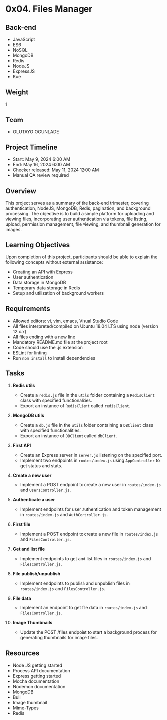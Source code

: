 # 0x04. Files Manager

## Back-end
- JavaScript
- ES6
- NoSQL
- MongoDB
- Redis
- NodeJS
- ExpressJS
- Kue

## Weight
1

## Team
- OLUTAYO OGUNLADE

## Project Timeline
- Start: May 9, 2024 6:00 AM
- End: May 16, 2024 6:00 AM
- Checker released: May 11, 2024 12:00 AM
- Manual QA review required

## Overview
This project serves as a summary of the back-end trimester, covering authentication, NodeJS, MongoDB, Redis, pagination, and background processing. The objective is to build a simple platform for uploading and viewing files, incorporating user authentication via tokens, file listing, upload, permission management, file viewing, and thumbnail generation for images.

## Learning Objectives
Upon completion of this project, participants should be able to explain the following concepts without external assistance:
- Creating an API with Express
- User authentication
- Data storage in MongoDB
- Temporary data storage in Redis
- Setup and utilization of background workers

## Requirements
- Allowed editors: vi, vim, emacs, Visual Studio Code
- All files interpreted/compiled on Ubuntu 18.04 LTS using node (version 12.x.x)
- All files ending with a new line
- Mandatory README.md file at the project root
- Code should use the .js extension
- ESLint for linting
- Run `npm install` to install dependencies

## Tasks
1. **Redis utils**
   - Create a `redis.js` file in the `utils` folder containing a `RedisClient` class with specified functionalities.
   - Export an instance of `RedisClient` called `redisClient`.

2. **MongoDB utils**
   - Create a `db.js` file in the `utils` folder containing a `DBClient` class with specified functionalities.
   - Export an instance of `DBClient` called `dbClient`.

3. **First API**
   - Create an Express server in `server.js` listening on the specified port.
   - Implement two endpoints in `routes/index.js` using `AppController` to get status and stats.

4. **Create a new user**
   - Implement a POST endpoint to create a new user in `routes/index.js` and `UsersController.js`.

5. **Authenticate a user**
   - Implement endpoints for user authentication and token management in `routes/index.js` and `AuthController.js`.

6. **First file**
   - Implement a POST endpoint to create a new file in `routes/index.js` and `FilesController.js`.

7. **Get and list file**
   - Implement endpoints to get and list files in `routes/index.js` and `FilesController.js`.

8. **File publish/unpublish**
   - Implement endpoints to publish and unpublish files in `routes/index.js` and `FilesController.js`.

9. **File data**
   - Implement an endpoint to get file data in `routes/index.js` and `FilesController.js`.

10. **Image Thumbnails**
    - Update the POST /files endpoint to start a background process for generating thumbnails for image files.

## Resources
- Node JS getting started
- Process API documentation
- Express getting started
- Mocha documentation
- Nodemon documentation
- MongoDB
- Bull
- Image thumbnail
- Mime-Types
- Redis

